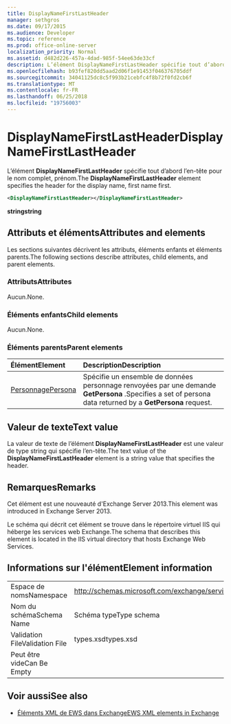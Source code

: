 ```yaml
---
title: DisplayNameFirstLastHeader
manager: sethgros
ms.date: 09/17/2015
ms.audience: Developer
ms.topic: reference
ms.prod: office-online-server
localization_priority: Normal
ms.assetid: d482d226-457a-4dad-985f-54ee63de33cf
description: L’élément DisplayNameFirstLastHeader spécifie tout d’abord l’en-tête pour le nom complet, prénom.
ms.openlocfilehash: b93fef820dd5aad2d06f1e91453f046376705ddf
ms.sourcegitcommit: 34041125dc8c5f993b21cebfc4f8b72f0fd2cb6f
ms.translationtype: MT
ms.contentlocale: fr-FR
ms.lasthandoff: 06/25/2018
ms.locfileid: "19756003"
---
```

# <a name="displaynamefirstlastheader"></a><span data-ttu-id="ca7a6-103">DisplayNameFirstLastHeader</span><span class="sxs-lookup"><span data-stu-id="ca7a6-103">DisplayNameFirstLastHeader</span></span>

<span data-ttu-id="ca7a6-104">L’élément **DisplayNameFirstLastHeader** spécifie tout d’abord l’en-tête pour le nom complet, prénom.</span><span class="sxs-lookup"><span data-stu-id="ca7a6-104">The **DisplayNameFirstLastHeader** element specifies the header for the display name, first name first.</span></span> 
  
```XML
<DisplayNameFirstLastHeader></DisplayNameFirstLastHeader>
```

 <span data-ttu-id="ca7a6-105">**string**</span><span class="sxs-lookup"><span data-stu-id="ca7a6-105">**string**</span></span>
## <a name="attributes-and-elements"></a><span data-ttu-id="ca7a6-106">Attributs et éléments</span><span class="sxs-lookup"><span data-stu-id="ca7a6-106">Attributes and elements</span></span>

<span data-ttu-id="ca7a6-107">Les sections suivantes décrivent les attributs, éléments enfants et éléments parents.</span><span class="sxs-lookup"><span data-stu-id="ca7a6-107">The following sections describe attributes, child elements, and parent elements.</span></span>
  
### <a name="attributes"></a><span data-ttu-id="ca7a6-108">Attributs</span><span class="sxs-lookup"><span data-stu-id="ca7a6-108">Attributes</span></span>

<span data-ttu-id="ca7a6-109">Aucun.</span><span class="sxs-lookup"><span data-stu-id="ca7a6-109">None.</span></span>
  
### <a name="child-elements"></a><span data-ttu-id="ca7a6-110">Éléments enfants</span><span class="sxs-lookup"><span data-stu-id="ca7a6-110">Child elements</span></span>

<span data-ttu-id="ca7a6-111">Aucun.</span><span class="sxs-lookup"><span data-stu-id="ca7a6-111">None.</span></span>
  
### <a name="parent-elements"></a><span data-ttu-id="ca7a6-112">Éléments parents</span><span class="sxs-lookup"><span data-stu-id="ca7a6-112">Parent elements</span></span>

|<span data-ttu-id="ca7a6-113">**Élément**</span><span class="sxs-lookup"><span data-stu-id="ca7a6-113">**Element**</span></span>|<span data-ttu-id="ca7a6-114">**Description**</span><span class="sxs-lookup"><span data-stu-id="ca7a6-114">**Description**</span></span>|
|:-----|:-----|
|[<span data-ttu-id="ca7a6-115">Personnage</span><span class="sxs-lookup"><span data-stu-id="ca7a6-115">Persona</span></span>](persona.md) <br/> |<span data-ttu-id="ca7a6-116">Spécifie un ensemble de données personnage renvoyées par une demande **GetPersona** .</span><span class="sxs-lookup"><span data-stu-id="ca7a6-116">Specifies a set of persona data returned by a **GetPersona** request.</span></span>  <br/> |
   
## <a name="text-value"></a><span data-ttu-id="ca7a6-117">Valeur de texte</span><span class="sxs-lookup"><span data-stu-id="ca7a6-117">Text value</span></span>

<span data-ttu-id="ca7a6-118">La valeur de texte de l’élément **DisplayNameFirstLastHeader** est une valeur de type string qui spécifie l’en-tête.</span><span class="sxs-lookup"><span data-stu-id="ca7a6-118">The text value of the **DisplayNameFirstLastHeader** element is a string value that specifies the header.</span></span> 
  
## <a name="remarks"></a><span data-ttu-id="ca7a6-119">Remarques</span><span class="sxs-lookup"><span data-stu-id="ca7a6-119">Remarks</span></span>

<span data-ttu-id="ca7a6-120">Cet élément est une nouveauté d'Exchange Server 2013.</span><span class="sxs-lookup"><span data-stu-id="ca7a6-120">This element was introduced in Exchange Server 2013.</span></span>
  
<span data-ttu-id="ca7a6-121">Le schéma qui décrit cet élément se trouve dans le répertoire virtuel IIS qui héberge les services web Exchange.</span><span class="sxs-lookup"><span data-stu-id="ca7a6-121">The schema that describes this element is located in the IIS virtual directory that hosts Exchange Web Services.</span></span>
  
## <a name="element-information"></a><span data-ttu-id="ca7a6-122">Informations sur l'élément</span><span class="sxs-lookup"><span data-stu-id="ca7a6-122">Element information</span></span>

|||
|:-----|:-----|
|<span data-ttu-id="ca7a6-123">Espace de noms</span><span class="sxs-lookup"><span data-stu-id="ca7a6-123">Namespace</span></span>  <br/> |http://schemas.microsoft.com/exchange/services/2006/types  <br/> |
|<span data-ttu-id="ca7a6-124">Nom du schéma</span><span class="sxs-lookup"><span data-stu-id="ca7a6-124">Schema Name</span></span>  <br/> |<span data-ttu-id="ca7a6-125">Schéma type</span><span class="sxs-lookup"><span data-stu-id="ca7a6-125">Type schema</span></span>  <br/> |
|<span data-ttu-id="ca7a6-126">Validation File</span><span class="sxs-lookup"><span data-stu-id="ca7a6-126">Validation File</span></span>  <br/> |<span data-ttu-id="ca7a6-127">types.xsd</span><span class="sxs-lookup"><span data-stu-id="ca7a6-127">types.xsd</span></span>  <br/> |
|<span data-ttu-id="ca7a6-128">Peut être vide</span><span class="sxs-lookup"><span data-stu-id="ca7a6-128">Can Be Empty</span></span>  <br/> ||
   
## <a name="see-also"></a><span data-ttu-id="ca7a6-129">Voir aussi</span><span class="sxs-lookup"><span data-stu-id="ca7a6-129">See also</span></span>

- [<span data-ttu-id="ca7a6-130">Éléments XML de EWS dans Exchange</span><span class="sxs-lookup"><span data-stu-id="ca7a6-130">EWS XML elements in Exchange</span></span>](ews-xml-elements-in-exchange.md)

